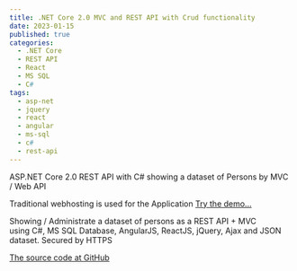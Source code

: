 ```yaml
---
title: .NET Core 2.0 MVC and REST API with Crud functionality
date: 2023-01-15
published: true
categories:
  - .NET Core
  - REST API
  - React
  - MS SQL
  - C#
tags:
  - asp-net
  - jquery
  - react
  - angular
  - ms-sql
  - c#
  - rest-api
---
```


ASP.NET Core 2.0 REST API with C# showing a dataset of Persons by MVC / Web API

Traditional webhosting is used for the Application 
<a href="https://persons.api.core.persteenolsen.com" target="_blank" title="Show persons as a webservice">Try the demo...</a>

<p>Showing / Administrate a dataset of persons as a REST API + MVC using C#, MS SQL Database, AngularJS, ReactJS, jQuery, Ajax and JSON dataset. Secured by HTTPS</p>


<a href="https://github.com/persteenolsen/core-two-zero-js" target="_blank">The source code at GitHub</a>
